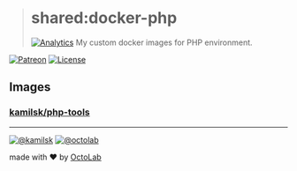 > # shared:docker-php
> [![Analytics](https://ga-beacon.appspot.com/UA-109817251-4/shared/docker-php:readme?pixel)](https://github.com/kamilsk/shared/tree/docker-php)
> My custom docker images for PHP environment.

[![Patreon](https://img.shields.io/badge/patreon-donate-orange.svg)](https://www.patreon.com/octolab)
[![License](https://img.shields.io/badge/license-MIT-blue.svg)](LICENSE)

## Images

### [kamilsk/php-tools](https://hub.docker.com/r/kamilsk/php-tools/)

---

[![@kamilsk](https://img.shields.io/badge/author-%40kamilsk-blue.svg)](https://twitter.com/ikamilsk)
[![@octolab](https://img.shields.io/badge/sponsor-%40octolab-blue.svg)](https://twitter.com/octolab_inc)

made with ❤️ by [OctoLab](https://www.octolab.org/)
